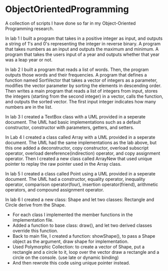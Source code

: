 # ObjectOrientedProgramming
A collection of scripts I have done so far in my Object-Oriented Programming research.

In lab 1 I built a program that takes in a positive integer as input, and outputs a string of 1's and 0's representing the integer in reverse binary. A program that takes numbers as an input and outputs the maximum and minimum. A program that takes the users input of a year and outputs whether that year was a leap year or not.

In lab 2 I built a program that reads a list of words. Then, the program outputs those words and their frequencies. A program that defines a function named SortVector that takes a vector of integers as a parameter, modifies the vector parameter by sorting the elements in descending order. Then writes a main program that reads a list of integers from input, stores the integers (starting from the second integer) in a vector, calls the function, and outputs the sorted vector. The first input integer indicates how many numbers are in the list.

In lab 3 I created a TextBox class with a UML provided in a seperate document. The UML had basic implementations such as a default constructor, constructor with parameters, getters, and setters.

 In Lab 4 I created a class called Array with a UML provided in a seperate document. The UML had the same implementations as the lab above, but this one added a deconstructor, copy constructor, overload subscript operator, overload dereference(indirection) operator, and copy assignment operator. Then I created a new class called ArrayNew that used unique pointer to replay the raw pointer used in the Array class.

 In lab 5 I created a class called Point using a UML provided in a seperate document. The UML had a constructor, equality operator, inequality operator, comparison operator(four), insertion operator(friend), arithmetic operators, and compound assignment operator.

In lab 6 I created a new class: Shape and let two classes: Rectangle and Circle derive from the Shape. 
-	For each class I implemented the member functions in the implementation file.
-	Added a function to base class: draw(), and let two derived classes override this function.
-	Back to main file, I created a function: showShape(), to pass a Shape object as the argument, draw shape for implementation.
-	Used Polymorphic Collection: to create a vector of Shape, put a rectangle and a circle to it, loop over the vector draw a rectangle and a circle on the console. (use late or dynamic binding)
-	And then rewrote this code using unique pointer instead.
